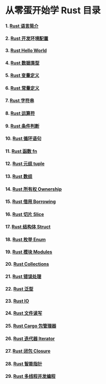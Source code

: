 # 从零蛋开始学 Rust 目录

#### 1. [Rust 语言简介]()

#### 2. [Rust 开发环境配置]()

#### 3. [Rust Hello World]()

#### 4. [Rust 数据类型]()

#### 5. [Rust 变量定义]()

#### 6. [Rust 常量定义]()

#### 7. [Rust 字符串]()

#### 8. [Rust 运算符]()

#### 9. [Rust 条件判断]()

#### 10. [Rust 循环语句]()

#### 11. [Rust 函数 fn]()

#### 12. [Rust 元组 tuple]()

#### 13. [Rust 数组]()

#### 14. [Rust 所有权 Ownership]()

#### 15. [Rust 借用 Borrowing]()

#### 16. [Rust 切片 Slice]()

#### 17. [Rust 结构体 Struct]()

#### 18. [Rust 枚举 Enum]()

#### 19. [Rust 模块 Modules ]()

#### 20. [Rust Collections]()

#### 21. [Rust 错误处理]()

#### 22. [Rust 泛型]()

#### 23. [Rust IO]()

#### 24. [Rust 文件读写]()

#### 25. [Rust Cargo 包管理器]()

#### 26. [Rust 迭代器 Iterator ]()

#### 27. [Rust 闭包 Closure]()

#### 28. [Rust 智能指针]()

#### 29. [Rust 多线程并发编程]()
